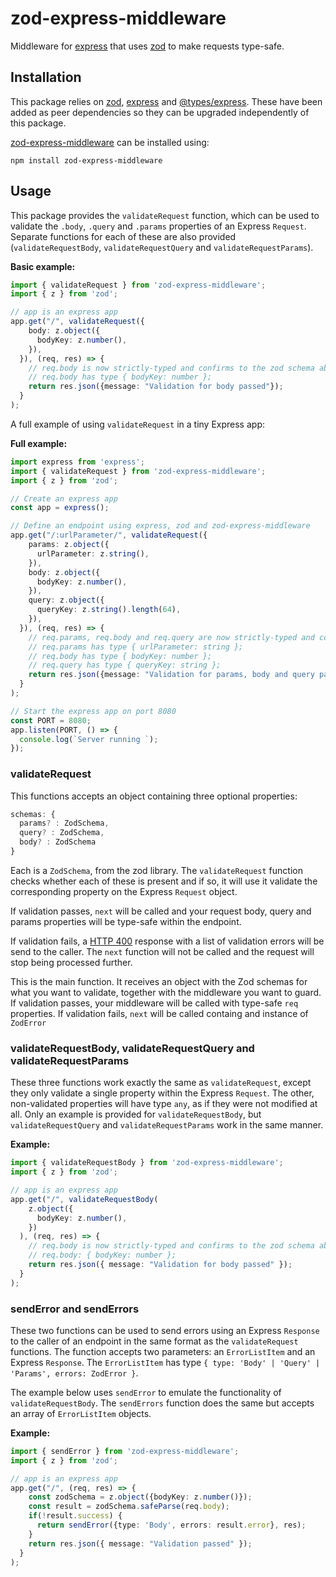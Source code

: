 # zod-express-middleware
Middleware for [express](https://www.npmjs.com/package/express) that uses [zod](https://www.npmjs.com/package/zod) to make requests type-safe.

## Installation

This package relies on [zod](https://www.npmjs.com/package/zod), [express](https://www.npmjs.com/package/express) and [@types/express](https://www.npmjs.com/package/@types/express). These have been added as peer dependencies so they can be upgraded independently of this package.

[zod-express-middleware](https://www.npmjs.com/package/zod-express-middleware) can be installed using:

`npm install zod-express-middleware`

## Usage
This package provides the `validateRequest` function, which can be used to validate the `.body`, `.query` and `.params` properties of an Express `Request`. Separate functions for each of these are also provided (`validateRequestBody`, `validateRequestQuery` and `validateRequestParams`).

**Basic example:**
```typescript
import { validateRequest } from 'zod-express-middleware';
import { z } from 'zod';

// app is an express app
app.get("/", validateRequest({
    body: z.object({
      bodyKey: z.number(),
    }),
  }), (req, res) => {
    // req.body is now strictly-typed and confirms to the zod schema above.
    // req.body has type { bodyKey: number };
    return res.json({message: "Validation for body passed"});  
  }
);
```

A full example of using `validateRequest` in a tiny Express app:

**Full example:**
```typescript
import express from 'express';
import { validateRequest } from 'zod-express-middleware';
import { z } from 'zod';

// Create an express app
const app = express();

// Define an endpoint using express, zod and zod-express-middleware
app.get("/:urlParameter/", validateRequest({
    params: z.object({
      urlParameter: z.string(),
    }),
    body: z.object({
      bodyKey: z.number(),
    }),
    query: z.object({
      queryKey: z.string().length(64),
    }),
  }), (req, res) => {
    // req.params, req.body and req.query are now strictly-typed and confirm to the zod schema's above.
    // req.params has type { urlParameter: string };
    // req.body has type { bodyKey: number };
    // req.query has type { queryKey: string };
    return res.json({message: "Validation for params, body and query passed"});  
  }
);

// Start the express app on port 8080
const PORT = 8080;
app.listen(PORT, () => {
  console.log(`Server running `);
});
```
### validateRequest

This functions accepts an object containing three optional properties:
```typescript
schemas: {
  params? : ZodSchema,
  query? : ZodSchema,
  body? : ZodSchema
}
```
 
Each is a `ZodSchema`, from the zod library. The `validateRequest` function checks whether each of these is present and if so, it will use it validate the corresponding property on the Express `Request` object. 

If validation passes, `next` will be called and your request body, query and params properties will be type-safe within the endpoint. 

If validation fails, a [HTTP 400](https://developer.mozilla.org/en-US/docs/Web/HTTP/Status/400) response with a list of validation errors will be send to the caller. The `next` function will not be called and the request will stop being processed further.

This is the main function. It receives an object with the Zod schemas for what you want to validate,
together with the middleware you want to guard. If validation passes, your middleware will be called
with type-safe `req` properties. If validation fails, `next` will be called containg and instance of
`ZodError`

### validateRequestBody, validateRequestQuery and validateRequestParams

These three functions work exactly the same as `validateRequest`, except they only validate a single property within the Express `Request`.
The other, non-validated properties will have type `any`, as if they were not modified at all. Only an example is provided for `validateRequestBody`, but `validateRequestQuery` and `validateRequestParams` work in the same manner.

**Example:**
```typescript
import { validateRequestBody } from 'zod-express-middleware';
import { z } from 'zod';

// app is an express app
app.get("/", validateRequestBody(
    z.object({
      bodyKey: z.number(),
    })
  ), (req, res) => {
    // req.body is now strictly-typed and confirms to the zod schema above.
    // req.body: { bodyKey: number };
    return res.json({ message: "Validation for body passed" });
  }
);
```

### sendError and sendErrors
These two functions can be used to send errors using an Express `Response` to the caller of an endpoint in the same format as the `validateRequest` functions. The function accepts two parameters: an `ErrorListItem` and an Express `Response`. The `ErrorListItem` has type `{ type: 'Body' | 'Query' | 'Params', errors: ZodError }`.

The example below uses `sendError` to emulate the functionality of `validateRequestBody`.
The `sendErrors` function does the same but accepts an array of `ErrorListItem` objects.

**Example:**
```typescript
import { sendError } from 'zod-express-middleware';
import { z } from 'zod';

// app is an express app
app.get("/", (req, res) => {
    const zodSchema = z.object({bodyKey: z.number()});
    const result = zodSchema.safeParse(req.body);
    if(!result.success) {
      return sendError({type: 'Body', errors: result.error}, res);
    }
    return res.json({ message: "Validation passed" });
  }
);
```
